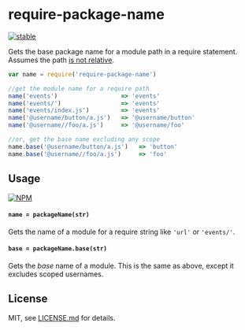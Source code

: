 # require-package-name

[![stable](http://badges.github.io/stability-badges/dist/stable.svg)](http://github.com/badges/stability-badges)

Gets the base package name for a module path in a require statement. Assumes the path [is not relative](https://www.npmjs.com/package/relative-require-regex).

```js
var name = require('require-package-name')

//get the module name for a require path
name('events')                  => 'events'
name('events/')                 => 'events'
name('events/index.js')         => 'events'
name('@username/button/a.js')   => '@username/button'
name('@username//foo/a.js')     => '@username/foo'

//or, get the base name excluding any scope
name.base('@username/button/a.js')   => 'button'
name.base('@username//foo/a.js')     => 'foo'
```

## Usage

[![NPM](https://nodei.co/npm/require-package-name.png)](https://www.npmjs.com/package/require-package-name)

#### `name = packageName(str)`

Gets the name of a module for a require string like `'url'` or `'events/'`.

#### `base = packageName.base(str)`

Gets the *base* name of a module. This is the same as above, except it excludes scoped usernames.

## License

MIT, see [LICENSE.md](http://github.com/mattdesl/require-package-name/blob/master/LICENSE.md) for details.
